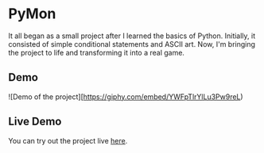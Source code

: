 # PyMon
It all began as a small project after I learned the basics of Python. Initially, it consisted of simple conditional statements and ASCII art. Now, I'm bringing the project to life and transforming it into a real game.

## Demo
![Demo of the project][https://giphy.com/embed/YWFpTlrYlLu3Pw9reL)

## Live Demo
You can try out the project live [here]().

